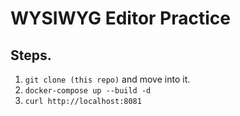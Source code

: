 # WYSIWYG Editor Practice

## Steps.

1. `git clone (this repo)` and move into it.
1. `docker-compose up --build -d`
1. `curl http://localhost:8081`

